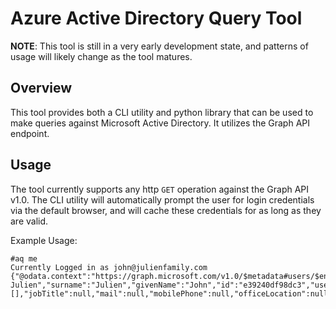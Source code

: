 # Azure Active Directory Query Tool
**NOTE**: This tool is still in a very early development state, and patterns of usage will likely change as the tool matures.

## Overview
This tool provides both a CLI utility and python library that can be used to make queries against Microsoft Active Directory.  It utilizes the Graph API endpoint.

## Usage
The tool currently supports any http `GET` operation against the Graph API v1.0.  The CLI utility will automatically prompt the user for login credentials via the default browser, and will cache these credentials for as long as they are valid.

Example Usage:
```
#aq me
Currently Logged in as john@julienfamily.com
{"@odata.context":"https://graph.microsoft.com/v1.0/$metadata#users/$entity","displayName":"John Julien","surname":"Julien","givenName":"John","id":"e39240df98dc3","userPrincipalName":"john@julienfamily.com","businessPhones":[],"jobTitle":null,"mail":null,"mobilePhone":null,"officeLocation":null,"preferredLanguage":null}
```


